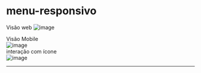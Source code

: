 # menu-responsivo

Visão web
![image](https://user-images.githubusercontent.com/103531482/193878363-2071299b-1c82-4b45-b6a9-95adbff4101d.png)

Visão Mobile <br>
![image](https://user-images.githubusercontent.com/103531482/193878573-0e58031c-6eb7-4421-ab05-74e10479c633.png) <br>
interação com ícone <br>
![image](https://user-images.githubusercontent.com/103531482/193878610-faae95dd-61cd-40ba-b27c-3eb927548b0a.png)
****

